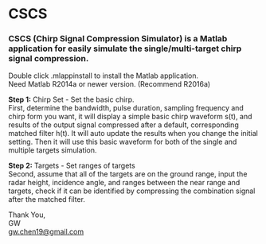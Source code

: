 # CSCS
### CSCS (Chirp Signal Compression Simulator) is a Matlab application for easily simulate the single/multi-target chirp signal compression.  

Double click .mlappinstall to install the Matlab application.  
Need Matlab R2014a or newer version. (Recommend R2016a)  

**Step 1:** Chirp Set - Set the basic chirp.  
First, determine the bandwidth, pulse duration, sampling frequency and chirp form you want, it will display a simple basic chirp waveform s(t), and results of the output signal compressed after a default, corresponding matched filter h(t). It will auto update the results when you change the initial setting. Then it will use this basic waveform for both of the single and multiple targets simulation.  

**Step 2:** Targets - Set ranges of targets  
Second, assume that all of the targets are on the ground range, input the radar height, incidence angle, and ranges between the near range and targets, check if it can be identified by compressing the combination signal after the matched filter.  

Thank You,  
GW  
gw.chen19@gmail.com  
